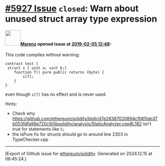 # [\#5927 Issue](https://github.com/ethereum/solidity/issues/5927) `closed`: Warn about unused struct array type expression

#### <img src="https://avatars.githubusercontent.com/u/424752?u=2d50de05ec528b9b84f8b905a56e90669b0f8927&v=4" width="50">[Marenz](https://github.com/Marenz) opened issue at [2019-02-05 12:48](https://github.com/ethereum/solidity/issues/5927):

 This code compiles without warning: 

```
contract test {
 struct s { uint a; uint b;}
    function f() pure public returns (byte) {
        s[7];
    }
}
```

even though `s[7]` has no effect and is never used.

Hints:
* Check why https://github.com/ethereum/solidity/blob/d7e28387020894c1f4f0ab37b053fdfa98e720c9/libsolidity/analysis/StaticAnalyzer.cpp#L182 isn't true for statements like `S;`
* the isPure fix for structs should go to around line 2303 in TypeChecker.cpp




-------------------------------------------------------------------------------



[Export of Github issue for [ethereum/solidity](https://github.com/ethereum/solidity). Generated on 2024.12.15 at 06:45:24.]
